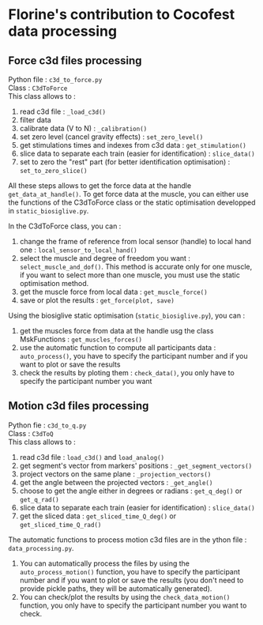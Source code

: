 # Florine's contribution to Cocofest data processing

## Force c3d files processing

Python file : `c3d_to_force.py` \
Class : `C3dToForce` \
This class allows to :
1. read c3d file : `_load_c3d()`
2. filter data
3. calibrate data (V to N) : `_calibration()`
4. set zero level (cancel gravity effects) : `set_zero_level()`
5. get stimulations times and indexes from c3d data : `get_stimulation()`
6. slice data to separate each train (easier for identification) : `slice_data()`
7. set to zero the "rest" part (for better identification optimisation) : `set_to_zero_slice()`

All these steps allows to get the force data at the handle `get_data_at_handle()`. To get force data at the muscle, you can either use the functions of the C3dToForce class or the static optimisation developped in `static_biosiglive.py`.

In the C3dToForce class, you can :
1. change the frame of reference from local sensor (handle) to local hand one : `local_sensor_to_local_hand()`
2. select the muscle and degree of freedom you want : `select_muscle_and_dof()`. This method is accurate only for one muscle, if you want to select more than one muscle, you must use the static optimisation method.
3. get the muscle force from local data : `get_muscle_force()`
4. save or plot the results : `get_force(plot, save)`

Using the biosiglive static optimisation (`static_biosiglive.py`), you can :
1. get the muscles force from data at the handle usg the class MskFunctions : `get_muscles_forces()`
2. use the automatic function to compute all participants data : `auto_process()`, you have to specify the participant number and if you want to plot or save the results
3. check the results by ploting them : `check_data()`, you only have to specify the participant number you want

## Motion c3d files processing

Python fie : `c3d_to_q.py` \
Class : `C3dToQ` \
This class allows to :
1. read c3d file : `load_c3d()` and `load_analog()`
2. get segment's vector from markers' positions : `_get_segment_vectors()`
3. project vectors on the same plane : `_projection_vectors()`
4. get the angle between the projected vectors : `_get_angle()`
5. choose to get the angle either in degrees or radians : `get_q_deg()` or `get_q_rad()`
6. slice data to separate each train (easier for identification) : `slice_data()`  
7. get the sliced data : `get_sliced_time_Q_deg()` or `get_sliced_time_Q_rad()`

The automatic functions to process motion c3d files are in the ython file : `data_processing.py`.
1. You can automatically process the files by using the `auto_process_motion()` function, you have to specify the participant number and if you want to plot or save the results (you don't need to provide pickle paths, they will be automatically generated).
2. You can check/plot the results by using the `check_data_motion()` function, you only have to specify the participant number you want to check.
